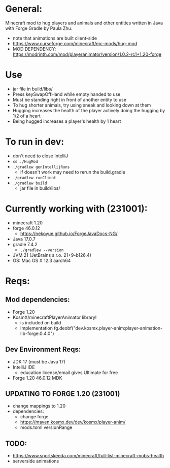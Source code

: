 # General:
Minecraft mod to hug players and animals and other entities written in Java with Forge Gradle by Paula Zhu.
- note that animations are built client-side
- https://www.curseforge.com/minecraft/mc-mods/hug-mod
- MOD DEPENDENCY: https://modrinth.com/mod/playeranimator/version/1.0.2-rc1+1.20-forge

# Use
- jar file in build/libs/
- Press keySwapOffHand while empty handed to use
- Must be standing right in front of another entity to use
- To hug shorter animals, try using sneak and looking down at them
- Hugging increases the health of the player actively doing the hugging by 1/2 of a heart
- Being hugged increases a player's health by 1 heart

# To run in dev:
- don't need to close IntelliJ
- `cd ./HugMod`
- `./gradlew genIntellijRuns`
    - if doesn't work may need to rerun the build.gradle
- `./gradlew runClient`
- `./gradlew build`
    - jar file in build/libs/

# Currently working with (231001):
- minecraft 1.20
- forge 46.0.12
    - https://nekoyue.github.io/ForgeJavaDocs-NG/
- Java 17.0.7
- gradle 7.4.2
    - `./gradlew --version`
- JVM 21 (JetBrains s.r.o. 21+9-b126.4)
- OS: Mac OS X 12.3 aarch64

# Reqs:

## Mod dependencies:
- Forge 1.20
- KosmX/minecraftPlayerAnimator library!
    - is included on build
    - implementation fg.deobf("dev.kosmx.player-anim:player-animation-lib-forge:0.4.0")

## Dev Environment Reqs:
- JDK 17 (must be Java 17)
- IntelliJ IDE
    - education license/email gives Ultimate for free
- Forge 1.20 46.0.12 MDK

## UPDATING TO FORGE 1.20 (231001)
- change mappings to 1.20
- dependencies:
    - change forge
    - https://maven.kosmx.dev/dev/kosmx/player-anim/
    - mods.toml versionRange

## TODO:
- https://www.sportskeeda.com/minecraft/full-list-minecraft-mobs-health
- serverside animations